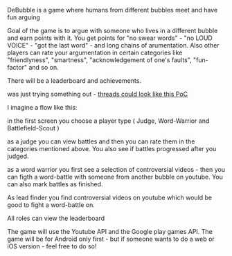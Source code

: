 DeBubble is a game where humans from different bubbles meet and have fun arguing

Goal of the game is to argue with someone who lives in a different bubble and earn points with it.
You get points for "no swear words" - "no LOUD VOICE" - "got the last word" - and long chains of arumentation. Also other players can rate your argumentation in certain categories like "friendlyness", "smartness", "acknowledgement of one's faults", "fun-factor" and so on.

There will be a leaderboard and achievements. 

was just trying something out - [threads could look like this PoC](https://www.youtube.com/watch?v=fAWPDTQos0A&google_comment_id=z13wv1moxqumdhlwk04cd11z5yjzj34b2as)

I imagine a flow like this:

in the first screen you choose a player type ( Judge, Word-Warrior and Battlefield-Scout )

as a judge you can view battles and then you can rate them in the categories mentioned above. You also see if battles progressed after you judged.

as a word warrior you first see a selection of controversial videos - then you can figth a word-battle with someone from another bubble on youtube. You can also mark battles as finished.

As lead finder you find controversial videos on youtube which would be good to fight a word-battle on.

All roles can view the leaderboard

The game will use the Youtube API and the Google play games API. The game will be for Android only first - but if someone wants to do a web or iOS version - feel free to do so!
